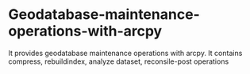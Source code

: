 # Geodatabase-maintenance-operations-with-arcpy
It provides geodatabase maintenance operations with arcpy. It contains compress, rebuildindex, analyze dataset, reconsile-post operations
